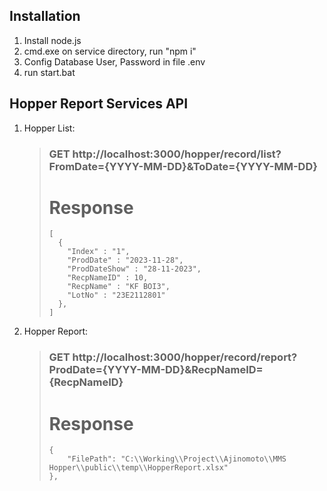 ## Installation
1. Install node.js
2. cmd.exe on service directory, run "npm i"
3. Config Database User, Password in file .env
4. run start.bat

## Hopper Report Services API
1. Hopper List:
     > ### GET http://localhost:3000/hopper/record/list?FromDate={YYYY-MM-DD}&ToDate={YYYY-MM-DD}
     > # Response
     > ```
     > [
     >   {
     >     "Index" : "1",
     >     "ProdDate" : "2023-11-28",
     >     "ProdDateShow" : "28-11-2023",
     >     "RecpNameID" : 10,
     >     "RecpName" : "KF BOI3",
     >     "LotNo" : "23E2112801"
     >   },
     > ]
     > ```
2. Hopper Report:
     > ### GET http://localhost:3000/hopper/record/report?ProdDate={YYYY-MM-DD}&RecpNameID={RecpNameID}
     > # Response
     > ```
     > {
     >     "FilePath": "C:\\Working\\Project\\Ajinomoto\\MMS Hopper\\public\\temp\\HopperReport.xlsx"
     > },
     > ```

